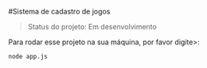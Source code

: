 #Sistema de cadastro de jogos

>Status do projeto: Em desenvolvimento

Para rodar esse projeto na sua máquina, por favor digite>:

```
node app.js
```
